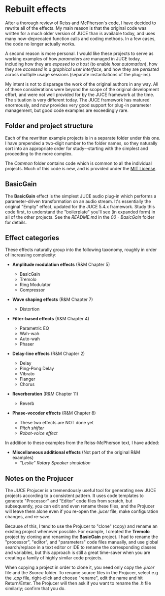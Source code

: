 # Rebuilt effects
After a thorough review of Reiss and McPherson's code, I have decided to rewrite all of the effects. My main reason is that the original code was written for a much older version of JUCE than is available today, and uses many now-deprecated function calls and coding methods. In a few cases, the code no longer actually works.

A second reason is more personal. I would like these projects to serve as working examples of how *parameters* are managed in JUCE today, including how they are *exposed to a host* (to enable *host automation*), how they are *accessed in a graphical user interface*, and how they are *persisted* across multiple usage sessions (separate instantiations of the plug-ins).

My intent is not to disparage the work of the original authors in any way. All of these considerations were beyond the scope of the original development effort, and were not well provided for by the JUCE framework at the time. The situation is very different today. The JUCE framework has matured enormously, and now provides very good support for plug-in parameter management, but good code examples are exceedingly rare.

## Folder and project structure
Each of the rewritten example projects is in a separate folder under this one. I have prepended a two-digit number to the folder names, so they naturally sort into an appropriate order for study--starting with the simplest and proceeding to the more complex.

The *Common* folder contains code which is common to all the individual projects. Much of this code is new, and is provided under the [MIT License](https://opensource.org/licenses/MIT).

## BasicGain
The **BasicGain** effect is the simplest JUCE audio plug-in which performs a parameter-driven transformation on an audio stream. It's essentially the original "Empty" effect, updated for the JUCE 5.4.x framework. Study this code first, to understand the "boilerplate" you'll see (in expanded form) in all of the other projects. See the *README.md* in the *00 - BasicGain* folder for details.

## Effect categories
These effects naturally group into the following taxonomy, roughly in order of increasing complexity:

 * **Amplitude modulation effects** (R&M Chapter 5)
   * BasicGain
   * Tremolo
   * Ring Modulator
   * Compressor

 * **Wave shaping effects** (R&M Chapter 7)
   * Distortion

 * **Filter-based effects** (R&M Chapter 4)
   * Parametric EQ
   * Wah-wah
   * Auto-wah
   * Phaser

 * **Delay-line effects** (R&M Chapter 2)
   * Delay
   * Ping-Pong Delay
   * Vibrato
   * Flanger
   * Chorus
  
 * **Reverberation** (R&M Chapter 11)
   * Reverb

 * **Phase-vocoder effects** (R&M Chapter 8)
   * These two effects are NOT done yet
   * *Pitch shifter*
   * *Robot-voice effect*

In addition to these examples from the Reiss-McPherson text, I have added:

 * **Miscellaneous additional effects** (Not part of the original R&M examples)
   * *"Leslie" Rotary Speaker simulation*

## Notes on the Projucer
The JUCE Projucer is a tremendously useful tool for generating new JUCE projects according to a consistent pattern. It uses code templates to generate "Processor" and "Editor" code files from scratch, but subsequently, you can edit and even rename these files, and the Projucer will leave them alone even if you re-open the *.jucer* file, make configuration changes, and re-save.

Because of this, I tend to use the Projucer to "clone" (copy) and rename an existing project whenever possible. For example, I created the **Tremolo** project by cloning and renaming the **BasicGain** project. I had to rename the "processor", "editor", and "parameters" code files manually, and use global search/replace in a text editor or IDE to rename the corresponding classes and variables, but this approach is still a great time-saver when you are creating a family of highly similar code projects.

When copying a project in order to clone it, you need only copy the *.jucer* file and the *Source* folder. To rename source files in the Projucer, select e.g the *.cpp* file, right-click and choose "rename", edit the name and hit Return/Enter. The Projucer will then ask if you want to rename the *.h* file similarly; confirm that you do.
